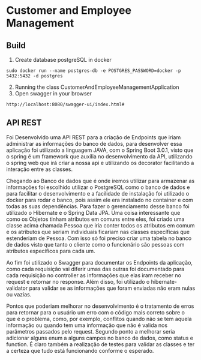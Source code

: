 # Customer and Employee Management

## Build

1. Create database postgreSQL in docker

```sudo docker run --name postgres-db -e POSTGRES_PASSWORD=docker -p 5432:5432 -d postgres```

2. Running the class CustomerAndEmployeeManagementApplication
3. Open swagger in your browser

```http://localhost:8080/swagger-ui/index.html#```

## API REST

Foi Desenvolvido uma API REST para a criação de Endpoints que iriam administrar as informações do banco de dados, para desenvolver essa aplicação foi utilizado a linguagem JAVA, com o Spring Boot 3.0.1, visto que o spring é um framework que auxilia no desenvolvimento da API, utilizando o spring web que irá criar a nossa api e utilizando os decorator facilitando a interação entre as classes.

Chegando ao Banco de dados que é onde iremos utilizar para armazenar as informações foi escolhido utilizar o PostgreSQL como o banco de dados e para facilitar o desenvolvimento e a facilidade de instalação foi utilizado o docker para rodar o banco, pois assim ele era instalado no container e com todas as suas dependências. Para fazer o gerenciamento desse banco foi utilizado o Hibernate e o Spring Data JPA. Uma coisa interessante que como os Objetos tinham atributos em comuns entre eles, foi criado uma classe acima chamada Pessoa que iria conter todos os atributos em comum e os atributos que seriam individuais ficariam nas classes específicas que estenderiam de Pessoa. Com isso só foi preciso criar uma tabela no banco de dados visto que tanto o cliente como o funcionário são pessoas com atributos específicos para cada um.

Ao fim foi utilizado o Swagger para documentar os Endpoints da aplicação, como cada requisição vai diferir umas das outras foi documentado para cada requisição no controller as informações que elas iram receber no request e retornar no response. Além disso, foi utilizado o hibernate-validator para validar se as informações que foram enviadas não eram nulas ou vazias.

Pontos que poderiam melhorar no desenvolvimento é o tratamento de erros para retornar para o usuário um erro com o código mais correto sobre o que é o problema, como, por exemplo, conflitos quando não se tem aquela informação ou quando tem uma informação que não é valida nos parâmetros passados pelo request. Segundo ponto a melhorar seria adicionar alguns enum a alguns campos no banco de dados, como status e function. É claro também a realização de testes para validar as classes e ter a certeza que tudo está funcionando conforme o esperado.